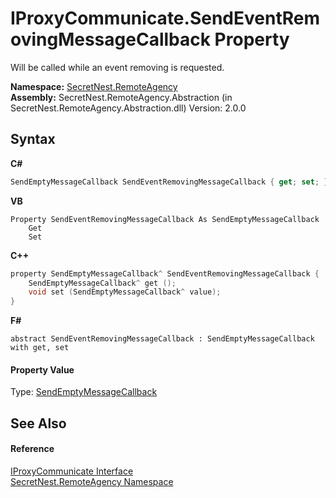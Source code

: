 # IProxyCommunicate.SendEventRemovingMessageCallback Property 
 

Will be called while an event removing is requested.

**Namespace:**&nbsp;<a href="N_SecretNest_RemoteAgency">SecretNest.RemoteAgency</a><br />**Assembly:**&nbsp;SecretNest.RemoteAgency.Abstraction (in SecretNest.RemoteAgency.Abstraction.dll) Version: 2.0.0

## Syntax

**C#**<br />
``` C#
SendEmptyMessageCallback SendEventRemovingMessageCallback { get; set; }
```

**VB**<br />
``` VB
Property SendEventRemovingMessageCallback As SendEmptyMessageCallback
	Get
	Set
```

**C++**<br />
``` C++
property SendEmptyMessageCallback^ SendEventRemovingMessageCallback {
	SendEmptyMessageCallback^ get ();
	void set (SendEmptyMessageCallback^ value);
}
```

**F#**<br />
``` F#
abstract SendEventRemovingMessageCallback : SendEmptyMessageCallback with get, set

```


#### Property Value
Type: <a href="T_SecretNest_RemoteAgency_SendEmptyMessageCallback">SendEmptyMessageCallback</a>

## See Also


#### Reference
<a href="T_SecretNest_RemoteAgency_IProxyCommunicate">IProxyCommunicate Interface</a><br /><a href="N_SecretNest_RemoteAgency">SecretNest.RemoteAgency Namespace</a><br />
